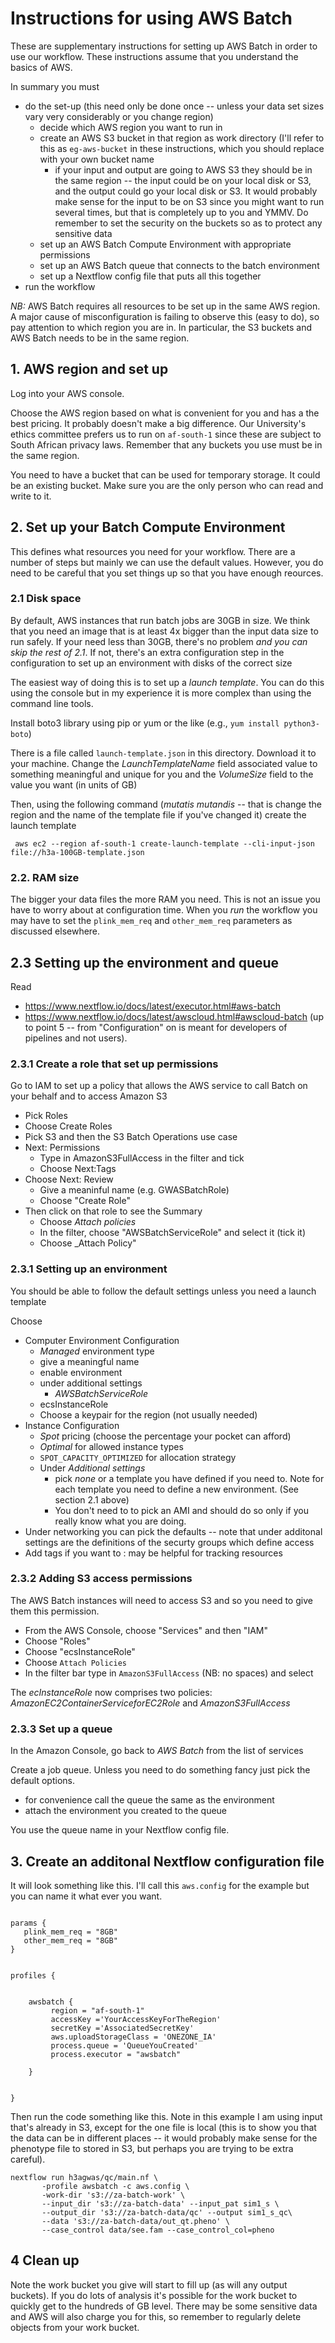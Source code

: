 
#  Instructions for using AWS Batch

These are supplementary instructions for setting up AWS Batch in order
to use our workflow. These instructions assume that you understand the
basics of AWS.

In summary you must
* do the set-up (this need only be done once -- unless your data set sizes vary very considerably or you change region)
  * decide which AWS region you want to run in
  * create an AWS S3 bucket in that region as work directory (I'll refer to this as `eg-aws-bucket` in these instructions, which    you should replace with your own bucket name
    * if your input and output are going to AWS S3 they should be in the same region -- the input could be on your local disk or S3, and the output could go your local disk or S3. It would probably make sense for the input to be on S3 since you might want to run several times, but that is completely up to you and YMMV. Do remember to set the security on the buckets so as to protect any sensitive data
  * set up an AWS Batch Compute Environment with appropriate permissions
  * set up an AWS Batch queue that connects to the batch environment
  * set up a Nextflow config file that puts all this together
* run the workflow

*NB:* AWS Batch requires all resources to be set up in the same AWS region. A major cause of misconfiguration is failing to observe this (easy to do), so pay attention to which region you are in. In particular, the S3 buckets and AWS Batch needs to be in the same region.



## 1. AWS region and set up

Log into your AWS console.

Choose the AWS region based on what is convenient for you and has a the best pricing. It probably doesn't make a big difference. Our University's ethics committee prefers us to run on `af-south-1` since these are subject to South African privacy laws. Remember that any buckets you use must be in the same region.

You need to have a bucket that can be used for temporary storage. It could be an existing bucket. Make sure you are the only person who can read and write to it.






## 2. Set up your Batch Compute Environment

This defines what resources you need for your workflow.  There are a number of steps but mainly we can use the default values. However, you do need to be careful that you set things up so that you have enough reources.

### 2.1 Disk space

By default, AWS instances that run batch jobs are 30GB in size. We think that you need an image that is at least 4x bigger than the input data size to run   safely. If your need less than 30GB, there's no problem _and you can skip the rest of 2.1_. If not, there's an extra configuration step in the configuration to set up an environment with disks of the correct size

The easiest way of doing this is to set up a _launch template_. You can do this using the console but in my experience it is more complex than using  the command line tools.

Install boto3 library using pip or yum or the like (e.g., `yum install python3-boto`)

There is a file called `launch-template.json`  in this directory. Download it to your machine. Change the _LaunchTemplateName_ field associated value to something meaningful and unique for you and the _VolumeSize_ field to the value you want (in units of GB)

Then, using the following command (_mutatis mutandis_ -- that is change the region and the name of the template file if you've changed it) create the launch template


```
 aws ec2 --region af-south-1 create-launch-template --cli-input-json file://h3a-100GB-template.json
```


### 2.2. RAM size

The bigger your data files the more RAM you need. This is not an issue you have to worry about at configuration time. When you *run* the workflow you may have to set the `plink_mem_req` and `other_mem_req` parameters as discussed elsewhere.

## 2.3 Setting up the environment and queue

Read

*  https://www.nextflow.io/docs/latest/executor.html#aws-batch
*  https://www.nextflow.io/docs/latest/awscloud.html#awscloud-batch  (up to point 5 -- from "Configuration" on is meant for developers of pipelines and not users).


### 2.3.1 Create a role that set up permissions

Go to IAM to set up a policy that allows the AWS service to call Batch on your behalf and to access Amazon S3
* Pick Roles
* Choose Create Roles
* Pick S3 and then the S3 Batch Operations use case
* Next: Permissions
  * Type in AmazonS3FullAccess in the filter and tick
  * Choose Next:Tags
* Choose Next: Review
  * Give a meaninful name (e.g. GWASBatchRole)
  * Choose "Create Role"
* Then click on that role to see the Summary
  * Choose _Attach policies_
  * In the filter, choose "AWSBatchServiceRole" and select it (tick it)
  * Choose _Attach Policy"


### 2.3.1 Setting up an environment
You should be able to follow the default settings unless you need a launch template

Choose
* Computer Environment Configuration
   * _Managed_ environment type
   * give a meaningful name
   * enable environment
   * under additional settings
        * _AWSBatchServiceRole_
	* ecsInstanceRole
	* Choose a keypair for the region (not usually needed)
* Instance Configuration
  * _Spot_ pricing (choose the percentage your pocket can afford)
  * _Optimal_ for allowed instance types
  * `SPOT_CAPACITY_OPTIMIZED` for allocation strategy
  * Under _Additional settings_
     * pick _none_ or a template you have defined if you need to. Note for each template you need to define a new environment. (See section 2.1 above)
    * You don't need to to pick an AMI and should do so only if you really know what you are doing.
* Under networking you can pick the defaults -- note that under additonal settings are the definitions of the securty groups which define access
* Add tags if you want to  : may be helpful for tracking resources


### 2.3.2 Adding S3 access permissions

The AWS Batch instances will need to access S3 and so you need to give them this permission. 
* From the AWS Console, choose "Services" and then "IAM"
* Choose "Roles"
* Choose "ecsInstanceRole"
* Choose `Attach Policies`
* In the filter bar type in `AmazonS3FullAccess` (NB: no spaces) and select

The _ecInstanceRole_ now comprises two policies: _AmazonEC2ContainerServiceforEC2Role_ and _AmazonS3FullAccess_


### 2.3.3 Set up a queue

In the Amazon Console, go back to _AWS Batch_ from the list of services

Create a job queue. Unless you need to do something fancy just pick the default options.
* for convenience call the queue the same as the environment
* attach the environment you created to the queue

You use the queue name in your Nextflow config file.


## 3. Create an additonal Nextflow configuration file

It will look something like this. I'll call this `aws.config` for the example but you can name it what ever you want.

```

params {
   plink_mem_req = "8GB"
   other_mem_req = "8GB"
}


profiles {


    awsbatch {
         region = "af-south-1"
         accessKey ='YourAccessKeyForTheRegion'
         secretKey ='AssociatedSecretKey'
         aws.uploadStorageClass = 'ONEZONE_IA'
         process.queue = 'QueueYouCreated'
         process.executor = "awsbatch"

    }


}
```


Then run the code something like this. Note in this example I am using input  that's already in S3, except for the one file is local (this is to show you that the data can be in different places -- it would probably make
sense for the phenotype file to stored in S3, but perhaps you are trying to be extra careful).

```
nextflow run h3agwas/qc/main.nf \
       -profile awsbatch -c aws.config \
       -work-dir 's3://za-batch-work' \
       --input_dir 's3://za-batch-data' --input_pat sim1_s \
       --output_dir 's3://za-batch-data/qc' --output sim1_s_qc\
       --data 's3://za-batch-data/out_qt.pheno' \
       --case_control data/see.fam --case_control_col=pheno
```

## 4 Clean up

Note the work bucket you give will start to fill up (as will any output buckets). If you do lots of analysis it's possible for the work bucket to quickly get to the hundreds of GB level. There may be some sensitive data and AWS will also charge you for this, so remember to regularly delete objects from your work bucket.
